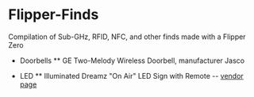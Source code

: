 # Flipper-Finds
Compilation of Sub-GHz, RFID, NFC, and other finds made with a Flipper Zero

* Doorbells
** GE Two-Melody Wireless Doorbell, manufacturer Jasco

* LED
** Illuminated Dreamz "On Air" LED Sign with Remote -- [vendor page](https://www.illuminateddreamz.com/product-page/on-air-sign-1)
